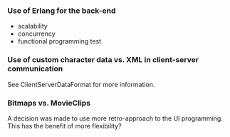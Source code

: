 ### Use of Erlang for the back-end ###

  * scalability
  * concurrency
  * functional programming test

### Use of custom character data vs. XML in client-server communication ###

See ClientServerDataFormat for more information.

### Bitmaps vs. MovieClips ###

A decision was made to use more retro-approach to the UI programming. This has the benefit of more flexibility?